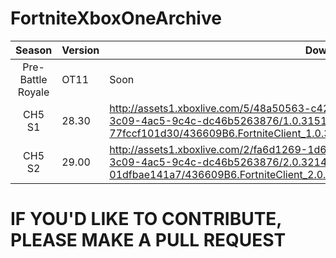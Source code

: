 # FortniteXboxOneArchive

| Season | Version | Download | 
| :---: | ----------- | ----------- 
| Pre-Battle Royale | OT11 | Soon |
| CH5 S1 | 28.30 | http://assets1.xboxlive.com/5/48a50563-c420-4187-9d74-1dca63aca7e4/4a617fcb-3c09-4ac5-9c4c-dc46b5263876/1.0.3151.1038.84704578-5756-482e-b2b4-77fccf101d30/436609B6.FortniteClient_1.0.3151.1038_neutral__9ncxwbgmmv7m8_x.xvc |
| CH5 S2 | 29.00 | http://assets1.xboxlive.com/2/fa6d1269-1d63-461b-b8b3-73b439cff01f/4a617fcb-3c09-4ac5-9c4c-dc46b5263876/2.0.3214.8000.d314f609-7fe5-490a-a9bc-01dfbae141a7/436609B6.FortniteClient_2.0.3214.8000_neutral__9ncxwbgmmv7m8_xs.xvc


# IF YOU'D LIKE TO CONTRIBUTE, PLEASE MAKE A PULL REQUEST